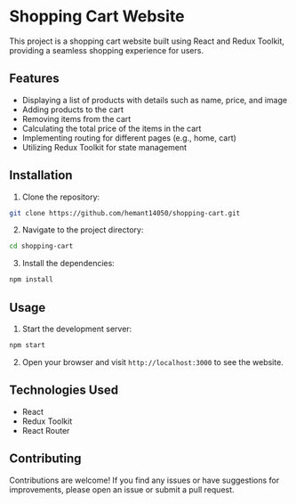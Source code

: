 # Shopping Cart Website

This project is a shopping cart website built using React and Redux Toolkit, providing a seamless shopping experience for users.

## Features

- Displaying a list of products with details such as name, price, and image
- Adding products to the cart
- Removing items from the cart
- Calculating the total price of the items in the cart
- Implementing routing for different pages (e.g., home, cart)
- Utilizing Redux Toolkit for state management

## Installation

1. Clone the repository:

```bash
git clone https://github.com/hemant14050/shopping-cart.git
```

2. Navigate to the project directory:

```bash
cd shopping-cart
```

3. Install the dependencies:

```bash
npm install
```

## Usage

1. Start the development server:

```bash
npm start
```

2. Open your browser and visit `http://localhost:3000` to see the website.

## Technologies Used

- React
- Redux Toolkit
- React Router

## Contributing

Contributions are welcome! If you find any issues or have suggestions for improvements, please open an issue or submit a pull request.
